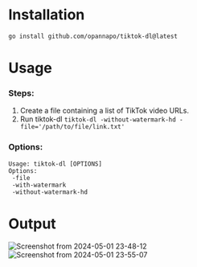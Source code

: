 # Installation
```
go install github.com/opannapo/tiktok-dl@latest
```


# Usage
### Steps:
 1. Create a file containing a list of TikTok video URLs.
 2. Run tiktok-dl ```tiktok-dl -without-watermark-hd -file='/path/to/file/link.txt' ```
### Options:
```
Usage: tiktok-dl [OPTIONS]
Options:
 -file
 -with-watermark
 -without-watermark-hd

```


# Output
![Screenshot from 2024-05-01 23-48-12](https://github.com/opannapo/tiktok-dl/assets/18698574/a969e72c-7529-40d9-a5a4-94017531cedd)
![Screenshot from 2024-05-01 23-55-07](https://github.com/opannapo/tiktok-dl/assets/18698574/1a158d8e-1f71-4e31-babb-80dceb24ea2a)
